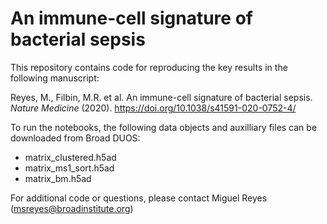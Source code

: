 # An immune-cell signature of bacterial sepsis

This repository contains code for reproducing the key results in the following manuscript: 

Reyes, M., Filbin, M.R. et al. An immune-cell signature of bacterial sepsis. *Nature Medicine* (2020). https://doi.org/10.1038/s41591-020-0752-4/

To run the notebooks, the following data objects and auxilliary files can be downloaded from Broad DUOS:

* matrix_clustered.h5ad
* matrix_ms1_sort.h5ad
* matrix_bm.h5ad

For additional code or questions, please contact Miguel Reyes (msreyes@broadinstitute.org)

